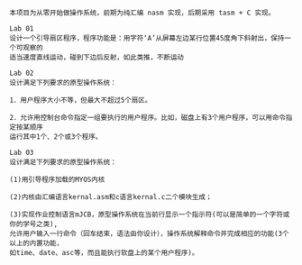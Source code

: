     本项目为从零开始做操作系统，前期为纯汇编 nasm 实现，后期采用 tasm + C 实现。

    Lab 01
    设计一个引导扇区程序，程序功能是：用字符‘A’从屏幕左边某行位置45度角下斜射出，保持一个可观察的
    适当速度直线运动，碰到下边后反射，如此类推，不断运动

    Lab 02
    设计满足下列要求的原型操作系统：
    
    1．用户程序大小不等，但最大不超过5个扇区。
    
    2．允许用控制台命令指定一组要执行的用户程序。比如，磁盘上有3个用户程序，可以用命令指定按某顺序
    运行其中1个、2个或3个程序。
    
    Lab 03
    设计满足下列要求的原型操作系统：
    
    (1)用引导程序加载的MYOS内核
    
    (2)内核由汇编语言kernal.asm和c语言kernal.c二个模块生成；
    
    (3)实现作业控制语言mJCB，原型操作系统在当前行显示一个指示符(可以是简单的一个字符或你的学号之类),
    允许用户输入一行命令（回车结束，语法由你设计），操作系统解释命令并完成相应的功能(3个以上的内置功能，
    如time、date、asc等，而且能执行软盘上的某个用户程序)。 




	
